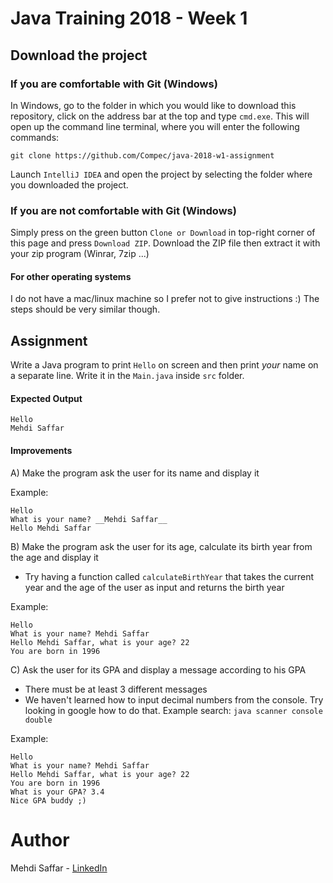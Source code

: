 # Java Training 2018 - Week 1

## Download the project

### If you are comfortable with Git (Windows)

In Windows, go to the folder in which you would like to download this repository, click on the address bar at the top 
and type `cmd.exe`. This will open up the command line terminal, where you will enter the following commands:

```
git clone https://github.com/Compec/java-2018-w1-assignment
```

Launch `IntelliJ IDEA` and open the project by selecting the folder where you downloaded the project.

### If you are not comfortable with Git (Windows)

Simply press on the green button `Clone or Download` in top-right corner of this page and press `Download ZIP`.
Download the ZIP file then extract it with your zip program (Winrar, 7zip ...)

#### For other operating systems

 I do not have a mac/linux machine so I prefer not to give instructions :) The steps should be very similar though.

## Assignment

Write a Java program to print `Hello` on screen and then print *your* name on a separate line. Write it in the `Main.java` inside `src` folder.

#### Expected Output
```
Hello
Mehdi Saffar
```

#### Improvements

A) Make the program ask the user for its name and display it

Example:
```
Hello
What is your name? __Mehdi Saffar__
Hello Mehdi Saffar
```

B) Make the program ask the user for its age, calculate its birth year from the age and display it
- Try having a function called `calculateBirthYear` that takes the current year and the age of the user as input and returns the birth year


Example:
```
Hello
What is your name? Mehdi Saffar
Hello Mehdi Saffar, what is your age? 22
You are born in 1996
```

C) Ask the user for its GPA and display a message according to his GPA

- There must be at least 3 different messages
- We haven't learned how to input decimal numbers from the console. Try looking in google how to do that. Example search: `java scanner console double`

Example:
```
Hello
What is your name? Mehdi Saffar
Hello Mehdi Saffar, what is your age? 22
You are born in 1996
What is your GPA? 3.4
Nice GPA buddy ;)
```

# Author

Mehdi Saffar - [LinkedIn](https://www.linkedin.com/in/mehdisaffar/)
